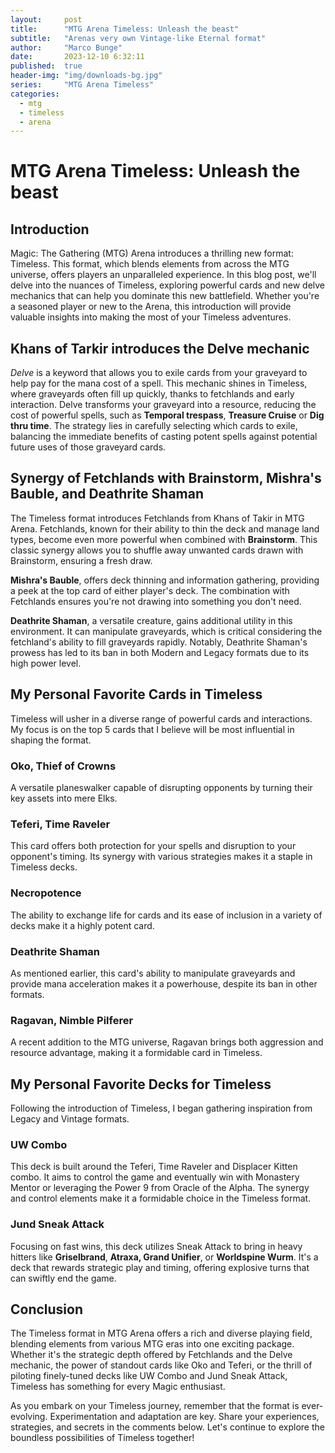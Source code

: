 ```yaml
---
layout:     post
title:      "MTG Arena Timeless: Unleash the beast"
subtitle:   "Arenas very own Vintage-like Eternal format"
author:     "Marco Bunge"
date:       2023-12-10 6:32:11
published:  true
header-img: "img/downloads-bg.jpg"
series:     "MTG Arena Timeless"
categories:
  - mtg
  - timeless
  - arena
---
```


# MTG Arena Timeless: Unleash the beast

## Introduction

Magic: The Gathering (MTG) Arena introduces a thrilling new format: Timeless. This format, which blends elements from across the MTG universe, offers players an unparalleled experience. In this blog post, we'll delve into the nuances of Timeless, exploring powerful cards and new delve mechanics that can help you dominate this new battlefield. Whether you're a seasoned player or new to the Arena, this introduction will provide valuable insights into making the most of your Timeless adventures.

## Khans of Tarkir introduces the Delve mechanic

*Delve* is a keyword that allows you to exile cards from your graveyard to help pay for the mana cost of a spell. This mechanic shines in Timeless, where graveyards often fill up quickly, thanks to fetchlands and early interaction. Delve transforms your graveyard into a resource, reducing the cost of powerful spells, such as **Temporal trespass**, **Treasure Cruise** or **Dig thru time**. The strategy lies in carefully selecting which cards to exile, balancing the immediate benefits of casting potent spells against potential future uses of those graveyard cards.

## Synergy of Fetchlands with Brainstorm, Mishra's Bauble, and Deathrite Shaman

The Timeless format introduces Fetchlands from Khans of Takir in MTG Arena. Fetchlands, known for their ability to thin the deck and manage land types, become even more powerful when combined with **Brainstorm**. This classic synergy allows you to shuffle away unwanted cards drawn with Brainstorm, ensuring a fresh draw.

**Mishra's Bauble**, offers deck thinning and information gathering, providing a peek at the top card of either player's deck. The combination with Fetchlands ensures you're not drawing into something you don't need.

**Deathrite Shaman**, a versatile creature, gains additional utility in this environment. It can manipulate graveyards, which is critical considering the fetchland's ability to fill graveyards rapidly. Notably, Deathrite Shaman's prowess has led to its ban in both Modern and Legacy formats due to its high power level.

## My Personal Favorite Cards in Timeless

Timeless will usher in a diverse range of powerful cards and interactions. My focus is on the top 5 cards that I believe will be most influential in shaping the format.

### Oko, Thief of Crowns
A versatile planeswalker capable of disrupting opponents by turning their key assets into mere Elks.

### Teferi, Time Raveler
This card offers both protection for your spells and disruption to your opponent's timing. Its synergy with various strategies makes it a staple in Timeless decks.

### Necropotence
The ability to exchange life for cards and its ease of inclusion in a variety of decks make it a highly potent card.

### Deathrite Shaman
As mentioned earlier, this card's ability to manipulate graveyards and provide mana acceleration makes it a powerhouse, despite its ban in other formats.

### Ragavan, Nimble Pilferer
A recent addition to the MTG universe, Ragavan brings both aggression and resource advantage, making it a formidable card in Timeless.

## My Personal Favorite Decks for Timeless

Following the introduction of Timeless, I began gathering inspiration from Legacy and Vintage formats.

### UW Combo
This deck is built around the Teferi, Time Raveler and Displacer Kitten combo. It aims to control the game and eventually win with Monastery Mentor or leveraging the Power 9 from Oracle of the Alpha. The synergy and control elements make it a formidable choice in the Timeless format.

### Jund Sneak Attack
Focusing on fast wins, this deck utilizes Sneak Attack to bring in heavy hitters like **Griselbrand**, **Atraxa, Grand Unifier**, or **Worldspine Wurm**. It's a deck that rewards strategic play and timing, offering explosive turns that can swiftly end the game.

## Conclusion

The Timeless format in MTG Arena offers a rich and diverse playing field, blending elements from various MTG eras into one exciting package. Whether it's the strategic depth offered by Fetchlands and the Delve mechanic, the power of standout cards like Oko and Teferi, or the thrill of piloting finely-tuned decks like UW Combo and Jund Sneak Attack, Timeless has something for every Magic enthusiast.

As you embark on your Timeless journey, remember that the format is ever-evolving. Experimentation and adaptation are key. Share your experiences, strategies, and secrets in the comments below. Let's continue to explore the boundless possibilities of Timeless together!